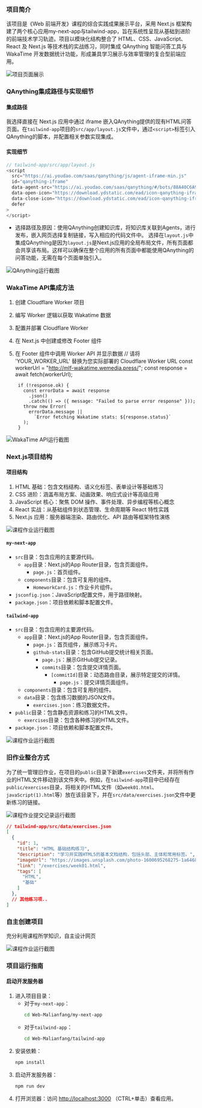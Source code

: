### 项目简介

该项目是《Web 前端开发》课程的综合实践成果展示平台，采用 Next.js 框架构建了两个核心应用my-next-app与tailwind-app，旨在系统性呈现从基础到进阶的前端技术学习轨迹。项目以模块化结构整合了 HTML、CSS、JavaScript、React 及 Next.js 等技术栈的实战练习，同时集成 QAnything 智能问答工具与 WakaTime 开发数据统计功能，形成兼具学习展示与效率管理的复合型前端应用。

![项目页面展示](./images/page.jpg)

### QAnything集成路径与实现细节

#### 集成路径

我选择直接在 Next.js 应用中通过 iframe 嵌入QAnything提供的现有HTML问答页面。在`tailwind-app`项目的`src/app/layout.js`文件中，通过`<script>`标签引入QAnything的脚本，并配置相关参数实现集成。

#### 实现细节

```javascript
// tailwind-app/src/app/layout.js
<script
  src="https://ai.youdao.com/saas/qanything/js/agent-iframe-min.js"
  id="qanything-iframe"
  data-agent-src="https://ai.youdao.com/saas/qanything/#/bots/88A40C6A9F9C4C38/share"
  data-open-icon="https://download.ydstatic.com/ead/icon-qanything-iframe-btn.png"
  data-close-icon="https://download.ydstatic.com/ead/icon-qanything-iframe-btn.png"
  defer
>
</script>
```
- 选择路径及原因：使用QAnything创建知识库，将知识库关联到Agents，进行发布，嵌入网页选择复制链接，写入相应的代码文件中。
选择在`layout.js`中集成QAnything是因为`layout.js`是Next.js应用的全局布局文件，所有页面都会共享该布局。这样可以确保在整个应用的所有页面中都能使用QAnything的问答功能，无需在每个页面单独引入。

![QAnything运行截图](./images/Qanything.jpg)

### WakaTime API集成方法

1. 创建 Cloudflare Worker 项目
2. 编写 Worker 逻辑以获取 Wakatime 数据
3. 配置并部署 Cloudflare Worker
4. 在 Next.js 中创建或修改 Footer 组件
5. 在 Footer 组件中调用 Worker API 并显示数据
  // 请将 'YOUR_WORKER_URL' 替换为您实际部署的 Cloudflare Worker URL
        const workerUrl = "http://mlf-wakatime.wemedia.press/";
        const response = await fetch(workerUrl);

        if (!response.ok) {
          const errorData = await response
            .json()
            .catch(() => ({ message: "Failed to parse error response" }));
          throw new Error(
            errorData.message ||
              `Error fetching Wakatime stats: ${response.status}`
          );
        }

![WakaTime API运行截图](./images/work(1).jpg)

### Next.js项目结构

#### 项目结构

 1. HTML 基础：包含文档结构、语义化标签、表单设计等基础练习
 2. CSS 进阶：涵盖布局方案、动画效果、响应式设计等高级应用
 3. JavaScript 核心：聚焦 DOM 操作、事件处理、异步编程等核心概念
 4. React 实战：从基础组件到状态管理、生命周期等 React 特性实践
 5. Next.js 应用：服务器端渲染、路由优化、API 路由等框架特性演练

![课程作业运行截图](./images/work.jpg)

#### `my-next-app`

- `src`目录：包含应用的主要源代码。
  - `app`目录：Next.js的App Router目录，包含页面组件。
    - `page.js`：首页组件。
  - `components`目录：包含可复用的组件。
    - `HomeworkCard.js`：作业卡片组件。
- `jsconfig.json`：JavaScript配置文件，用于路径映射。
- `package.json`：项目依赖和脚本配置文件。

#### `tailwind-app`

- `src`目录：包含应用的主要源代码。
  - `app`目录：Next.js的App Router目录，包含页面组件。
    - `page.js`：首页组件，展示练习卡片。
    - `github-stats`目录：包含GitHub提交统计相关页面。
      - `page.js`：展示GitHub提交记录。
      - `commits`目录：包含提交详情页面。
        - `[commitId]`目录：动态路由目录，展示特定提交的详情。
          - `page.js`：提交详情页面组件。
  - `components`目录：包含可复用的组件。
  - `data`目录：包含练习数据的JSON文件。
    - `exercises.json`：练习数据文件。
- `public`目录：包含静态资源和练习的HTML文件。
  - `exercises`目录：包含各种练习的HTML文件。
- `package.json`：项目依赖和脚本配置文件。

![课程作业运行截图](./images/work(1).jpg)

### 旧作业整合方式

为了统一管理旧作业，在项目的`public`目录下新建`exercises`文件夹，并将所有作业的HTML文件移动到该文件夹中。例如，在`tailwind-app`项目中已经存在`public/exercises`目录，将相关的HTML文件（如`week01.html`、`javaScript(1).html`等）放在该目录下，并在`src/data/exercises.json`文件中更新练习的链接。

![课程作业提交记录运行截图](./images/work(2).jpg)

```json
// tailwind-app/src/data/exercises.json
[
  {
    "id": 1,
    "title": "HTML 基础结构练习",
    "description": "学习并实践HTML5的基本文档结构，包括头部、主体和常用标签。",
    "imageUrl": "https://images.unsplash.com/photo-1600695268275-1a6468700bd5",
    "link": "/exercises/week01.html",
    "tags": [
      "HTML",
      "基础"
    ]
  },
  // 其他练习项..
]
```
### 自主创建项目

充分利用课程所学知识，自主设计网页

![课程作业运行截图](./images/work(3).jpg)

### 项目运行指南

#### 启动开发服务器

1. 进入项目目录：
   - 对于`my-next-app`：
     ```bash
     cd Web-Malianfang/my-next-app
     ```
   - 对于`tailwind-app`：
     ```bash
     cd Web-Malianfang/tailwind-app
     ```
2. 安装依赖：
   ```bash
   npm install
   ```
3. 启动开发服务器：
   ```bash
   npm run dev
   ```
4. 打开浏览器：访问 [http://localhost:3000](http://localhost:3000) （CTRL+单击）查看应用。